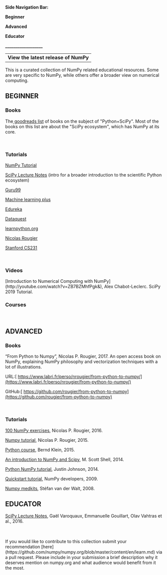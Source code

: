 **Side Navigation Bar:**

**Beginner**

**Advanced**

**Educator**

**__________________**


<table>
  <tr>
   <td colspan="3" ><strong>View the latest release of NumPy</strong>
   </td>
  </tr>
</table>


This is a curated collection of NumPy related educational resources. Some are very specific to NumPy, while others offer a broader view on numerical computing.
</br>

<h2>BEGINNER</h2>

<h3>Books</h3>

The[ goodreads list](https://www.goodreads.com/shelf/show/python-scipy) of books on the subject of "Python+SciPy". Most of the books on this list are about the "SciPy ecosystem", which has NumPy at its core.

</br>
<h3>Tutorials</h3>

[NumPy Tutorial](https://numpy.org/devdocs/user/quickstart.html)

[SciPy Lecture Notes](https://scipy-lectures.org/) (intro for a broader introduction to the scientific Python ecosystem)

[Guru99](https://www.guru99.com/numpy-tutorial.html)

[Machine learning plus](https://www.machinelearningplus.com/python/numpy-tutorial-part1-array-python-examples/)

[Edureka](https://www.edureka.co/blog/python-numpy-tutorial/)

[Dataquest](https://www.dataquest.io/blog/numpy-tutorial-python/)

[learnpython.org](https://www.learnpython.org/en/Numpy_Arrays)

[Nicolas Rougier](https://github.com/rougier/numpy-tutorial)

[Stanford CS231](http://cs231n.github.io/python-numpy-tutorial/)

</br>
<h3>Videos</h3>
[Introduction to Numerical Computing with NumPy](http://youtube.com/watch?v=ZB7BZMhfPgk&), Alex Chabot-Leclerc. SciPy 2019 Tutorial. 
</br>
<h3>Courses</h3>
</br>

<h2>ADVANCED</h2>

<h3>Books</h3>

“From Python to Numpy”, Nicolas P. Rougier, 2017. An open access book on NumPy, explaining NumPy philosophy and vectorization techniques with a lot of illustrations.

URL:[ https://www.labri.fr/perso/nrougier/from-python-to-numpy/](https://www.labri.fr/perso/nrougier/from-python-to-numpy/)

GitHub:[ https://github.com/rougier/from-python-to-numpy](https://github.com/rougier/from-python-to-numpy)

</br>
<h3>Tutorials</h3>

[100 NumPy exercises](http://www.labri.fr/perso/nrougier/teaching/numpy.100/index.html), Nicolas P. Rougier, 2016.

[Numpy tutorial](http://www.labri.fr/perso/nrougier/teaching/numpy/numpy.html), Nicolas P. Rougier, 2015.

[Python course](http://www.python-course.eu/numpy.php), Bernd Klein, 2015.

[An introduction to NumPy and Scipy](https://engineering.ucsb.edu/~shell/che210d/numpy.pdf), M. Scott Shell, 2014.

[Python NumPy tutorial](http://cs231n.github.io/python-numpy-tutorial/), Justin Johnson, 2014.

[Quickstart tutorial](https://docs.scipy.org/doc/numpy-dev/user/quickstart.html), NumPy developers, 2009.

[Numpy medkits](http://mentat.za.net/numpy/numpy_advanced_slides/), Stéfan van der Walt, 2008.
</br>


<h2>EDUCATOR</h2>

[SciPy Lecture Notes](http://www.scipy-lectures.org/), Gaël Varoquaux, Emmanuelle Gouillart, Olav Vahtras et al., 2016.

</br>
</br>
If you would like to contribute to this collection submit your recommendation [here](https://github.com/numpy/numpy.org/blob/master/content/en/learn.md) via a pull request. Please include in your submission a brief description why it deserves mention on numpy.org and what audience would benefit from it the most.

